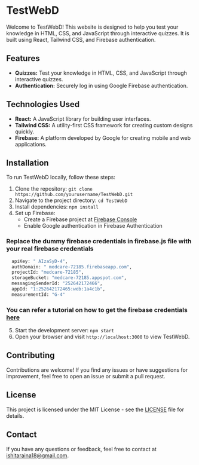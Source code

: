 # TestWebD

Welcome to TestWebD! This website is designed to help you test your knowledge in HTML, CSS, and JavaScript through interactive quizzes. It is built using React, Tailwind CSS, and Firebase authentication.

## Features

- **Quizzes:** Test your knowledge in HTML, CSS, and JavaScript through interactive quizzes.
- **Authentication:** Securely log in using Google Firebase authentication.

## Technologies Used

- **React:** A JavaScript library for building user interfaces.
- **Tailwind CSS:** A utility-first CSS framework for creating custom designs quickly.
- **Firebase:** A platform developed by Google for creating mobile and web applications.

## Installation

To run TestWebD locally, follow these steps:

1. Clone the repository: `git clone https://github.com/yourusername/TestWebD.git`
2. Navigate to the project directory: `cd TestWebD`
3. Install dependencies: `npm install`
4. Set up Firebase:
    - Create a Firebase project at [Firebase Console](https://console.firebase.google.com/)
    - Enable Google authentication in Firebase Authentication
  ### Replace the dummy firebase credentials in firebase.js file with your real firebase credentials
```bash
  apiKey: " AIzaSyD-4",
  authDomain: " medcare-72185.firebaseapp.com",
  projectId: "medcare-72185",
  storageBucket: "medcare-72185.appspot.com",
  messagingSenderId: "252642172466",
  appId: "1:252642172465:web:1a4c1b",
  measurementId: "G-4"
```
  ### You can refer a tutorial on how to get the firebase credentials [here](https://www.youtube.com/watch?v=ZTHdCMj3jP8)
5. Start the development server: `npm start`
6. Open your browser and visit `http://localhost:3000` to view TestWebD.

## Contributing

Contributions are welcome! If you find any issues or have suggestions for improvement, feel free to open an issue or submit a pull request.

## License

This project is licensed under the MIT License - see the [LICENSE](LICENSE) file for details.

## Contact

If you have any questions or feedback, feel free to contact at [ishitaraina18@gmail.com](mailto:your-email@example.com).
